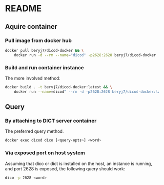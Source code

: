 # README

## Aquire container

### Pull image from docker hub
```bash
docker pull beryj7/dicod-docker && \
    docker run -d --rm --name="dicod" -p2628:2628 beryj7/dicod-docker
```

### Build and run container instance
The more involved method: 
```bash
docker build . -t beryj7/dicod-docker:latest && \
    docker run --name=dicod" --rm -d -p2628:2628 beryj7/dicod-docker:latest 
```

## Query

### By attaching to DICT server container
The preferred query method.
```bash
docker exec dicod dico [<query-opts>] <word>
```

### Via exposed port on host system
Assuming that dico or dict is installed on the host, an instance is running,
and port 2628 is exposed, the following query should work:
```bash
dico -p 2628 <word>
```

[dico package]: ftp://download.gnu.org.ua/pub/release/dico/dico-2.4.tar.gz
